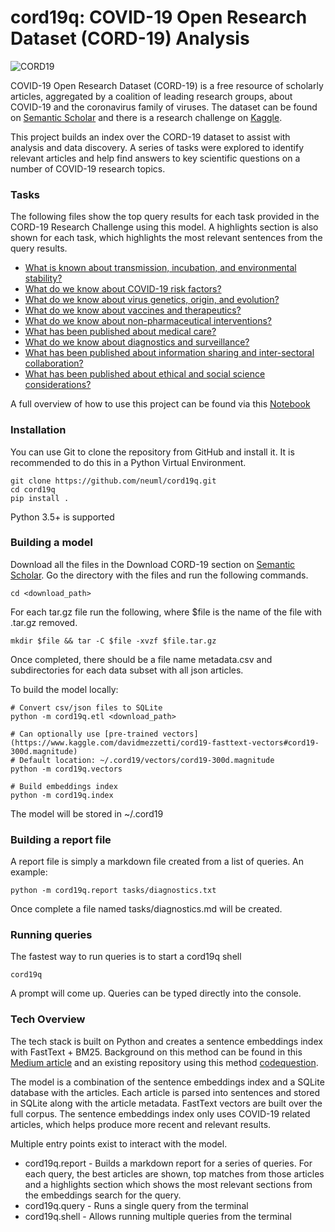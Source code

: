 cord19q: COVID-19 Open Research Dataset (CORD-19) Analysis
======

![CORD19](https://pages.semanticscholar.org/hs-fs/hubfs/covid-image.png?width=300&name=covid-image.png)

COVID-19 Open Research Dataset (CORD-19) is a free resource of scholarly articles, aggregated by a coalition of leading research groups, about COVID-19 and the coronavirus family of viruses. The dataset can be found on [Semantic Scholar](https://pages.semanticscholar.org/coronavirus-research) and there is a research challenge on [Kaggle](https://www.kaggle.com/allen-institute-for-ai/CORD-19-research-challenge).

This project builds an index over the CORD-19 dataset to assist with analysis and data discovery. A series of tasks were explored to identify relevant articles and help find answers to key scientific questions on a number of COVID-19 research topics.

### Tasks
The following files show the top query results for each task provided in the CORD-19 Research Challenge using this model. A highlights section is also shown for each task, which highlights the most relevant sentences from the query results.

- [What is known about transmission, incubation, and environmental stability?](https://www.kaggle.com/davidmezzetti/cord-19-transmission-incubation-environment)
- [What do we know about COVID-19 risk factors?](https://www.kaggle.com/davidmezzetti/cord-19-risk-factors)
- [What do we know about virus genetics, origin, and evolution?](https://www.kaggle.com/davidmezzetti/cord-19-virus-genetics-origin-and-evolution)
- [What do we know about vaccines and therapeutics?](https://www.kaggle.com/davidmezzetti/cord-19-vaccines-and-therapeutics)
- [What do we know about non-pharmaceutical interventions?](https://www.kaggle.com/davidmezzetti/cord-19-non-pharmaceutical-interventions)
- [What has been published about medical care?](https://www.kaggle.com/davidmezzetti/cord-19-medical-care)
- [What do we know about diagnostics and surveillance?](https://www.kaggle.com/davidmezzetti/cord-19-diagnostics-and-surveillance)
- [What has been published about information sharing and inter-sectoral collaboration?](https://www.kaggle.com/davidmezzetti/cord-19-sharing-and-collaboration)
- [What has been published about ethical and social science considerations?](https://www.kaggle.com/davidmezzetti/cord-19-ethical-and-social-science-considerations)

A full overview of how to use this project can be found via this [Notebook](https://www.kaggle.com/davidmezzetti/cord-19-analysis-with-sentence-embeddings)

### Installation
You can use Git to clone the repository from GitHub and install it. It is recommended to do this in a Python Virtual Environment. 

    git clone https://github.com/neuml/cord19q.git
    cd cord19q
    pip install .

Python 3.5+ is supported

### Building a model
Download all the files in the Download CORD-19 section on [Semantic Scholar](https://pages.semanticscholar.org/coronavirus-research). Go the directory with the files
and run the following commands.

    cd <download_path>

For each tar.gz file run the following, where $file is the name of the file with .tar.gz removed.

    mkdir $file && tar -C $file -xvzf $file.tar.gz

Once completed, there should be a file name metadata.csv and subdirectories for each data subset with all json articles.

To build the model locally:

    # Convert csv/json files to SQLite
    python -m cord19q.etl <download_path>

    # Can optionally use [pre-trained vectors](https://www.kaggle.com/davidmezzetti/cord19-fasttext-vectors#cord19-300d.magnitude)
    # Default location: ~/.cord19/vectors/cord19-300d.magnitude
    python -m cord19q.vectors

    # Build embeddings index
    python -m cord19q.index

The model will be stored in ~/.cord19

### Building a report file
A report file is simply a markdown file created from a list of queries. An example:

    python -m cord19q.report tasks/diagnostics.txt

Once complete a file named tasks/diagnostics.md will be created.

### Running queries
The fastest way to run queries is to start a cord19q shell

    cord19q

A prompt will come up. Queries can be typed directly into the console.

### Tech Overview
The tech stack is built on Python and creates a sentence embeddings index with FastText + BM25. Background on this method can be found in this [Medium article](https://towardsdatascience.com/building-a-sentence-embedding-index-with-fasttext-and-bm25-f07e7148d240) and an existing repository using this method [codequestion](https://github.com/neuml/codequestion).

The model is a combination of the sentence embeddings index and a SQLite database with the articles. Each article is parsed into sentences and stored in SQLite along with the article metadata. FastText vectors are built over the full corpus. The sentence embeddings index only uses COVID-19 related articles, which helps produce more recent and relevant results. 

Multiple entry points exist to interact with the model.

- cord19q.report - Builds a markdown report for a series of queries. For each query, the best articles are shown, top matches from those articles and a highlights section which shows the most relevant sections from the embeddings search for the query.
- cord19q.query - Runs a single query from the terminal
- cord19q.shell - Allows running multiple queries from the terminal